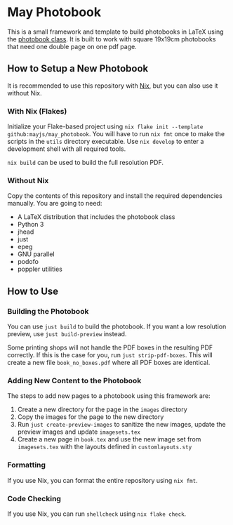 # May Photobook

This is a small framework and template to build photobooks in LaTeX using the [photobook class](https://ctan.org/pkg/photobook?lang=en).
It is built to work with square 19x19cm photobooks that need one double page on one pdf page.

## How to Setup a New Photobook

It is recommended to use this repository with [Nix](https://nixos.org/), but you can also use it without Nix.

### With Nix (Flakes)

Initialize your Flake-based project using `nix flake init --template github:mayjs/may_photobook`.
You will have to run `nix fmt` once to make the scripts in the `utils` directory executable.
Use `nix develop` to enter a development shell with all required tools.

`nix build` can be used to build the full resolution PDF.

### Without Nix

Copy the contents of this repository and install the required dependencies manually.
You are going to need:

* A LaTeX distribution that includes the photobook class
* Python 3
* jhead
* just
* epeg
* GNU parallel
* podofo
* poppler utilities

## How to Use

### Building the Photobook

You can use `just build` to build the photobook.
If you want a low resolution preview, use `just build-preview` instead.

Some printing shops will not handle the PDF boxes in the resulting PDF correctly.
If this is the case for you, run `just strip-pdf-boxes`.
This will create a new file `book_no_boxes.pdf` where all PDF boxes are identical.

### Adding New Content to the Photobook

The steps to add new pages to a photobook using this framework are:

1. Create a new directory for the page in the `images` directory
2. Copy the images for the page to the new directory
3. Run `just create-preview-images` to sanitize the new images, update the preview images and update `imagesets.tex`
4. Create a new page in `book.tex` and use the new image set from `imagesets.tex` with the layouts defined in `customlayouts.sty`

### Formatting

If you use Nix, you can format the entire repository using `nix fmt`.

### Code Checking

If you use Nix, you can run `shellcheck` using `nix flake check`.
